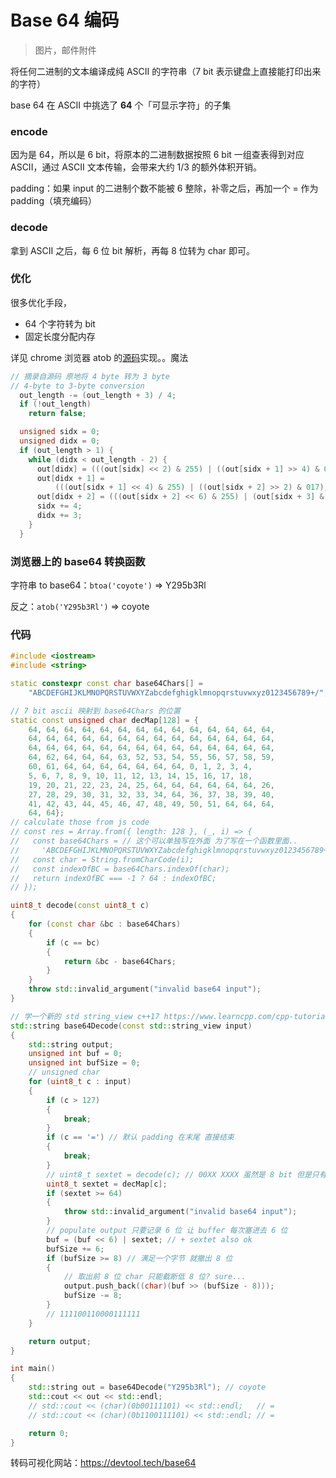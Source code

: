 # Base 64 编码

> 图片，邮件附件

将任何二进制的文本编译成纯 ASCII 的字符串（7 bit 表示键盘上直接能打印出来的字符）

base 64 在 ASCII 中挑选了 **64** 个「可显示字符」的子集

### encode

因为是 64，所以是 6 bit，将原本的二进制数据按照 6 bit 一组查表得到对应 ASCII，通过 ASCII 文本传输，会带来大约 1/3 的额外体积开销。

padding：如果 input 的二进制个数不能被 6 整除，补零之后，再加一个 = 作为 padding（填充编码）

### decode

拿到 ASCII 之后，每 6 位 bit 解析，再每 8 位转为 char 即可。

### 优化

很多优化手段，

- 64 个字符转为 bit
- 固定长度分配内存

详见 chrome 浏览器 atob 的[源码](https://github.com/chromium/chromium/blob/master/third_party/blink/renderer/platform/wtf/text/base64.cc)实现。。魔法

```c++
// 摘录自源码 原地将 4 byte 转为 3 byte
// 4-byte to 3-byte conversion
  out_length -= (out_length + 3) / 4;
  if (!out_length)
    return false;

  unsigned sidx = 0;
  unsigned didx = 0;
  if (out_length > 1) {
    while (didx < out_length - 2) {
      out[didx] = (((out[sidx] << 2) & 255) | ((out[sidx + 1] >> 4) & 003));
      out[didx + 1] =
          (((out[sidx + 1] << 4) & 255) | ((out[sidx + 2] >> 2) & 017));
      out[didx + 2] = (((out[sidx + 2] << 6) & 255) | (out[sidx + 3] & 077));
      sidx += 4;
      didx += 3;
    }
  }
```

### 浏览器上的 base64 转换函数

字符串 to base64：`btoa('coyote')` => Y295b3Rl

反之：`atob('Y295b3Rl')` => coyote

### 代码

```c++
#include <iostream>
#include <string>

static constexpr const char base64Chars[] =
    "ABCDEFGHIJKLMNOPQRSTUVWXYZabcdefghigklmnopqrstuvwxyz0123456789+/";

// 7 bit ascii 映射到 base64Chars 的位置
static const unsigned char decMap[128] = {
    64, 64, 64, 64, 64, 64, 64, 64, 64, 64, 64, 64, 64, 64,
    64, 64, 64, 64, 64, 64, 64, 64, 64, 64, 64, 64, 64, 64,
    64, 64, 64, 64, 64, 64, 64, 64, 64, 64, 64, 64, 64, 64,
    64, 62, 64, 64, 64, 63, 52, 53, 54, 55, 56, 57, 58, 59,
    60, 61, 64, 64, 64, 64, 64, 64, 64, 0, 1, 2, 3, 4,
    5, 6, 7, 8, 9, 10, 11, 12, 13, 14, 15, 16, 17, 18,
    19, 20, 21, 22, 23, 24, 25, 64, 64, 64, 64, 64, 64, 26,
    27, 28, 29, 30, 31, 32, 33, 34, 64, 36, 37, 38, 39, 40,
    41, 42, 43, 44, 45, 46, 47, 48, 49, 50, 51, 64, 64, 64,
    64, 64};
// calculate those from js code
// const res = Array.from({ length: 128 }, (_, i) => {
//   const base64Chars = // 这个可以单独写在外面 为了写在一个函数里面..
//     'ABCDEFGHIJKLMNOPQRSTUVWXYZabcdefghigklmnopqrstuvwxyz0123456789+/';
//   const char = String.fromCharCode(i);
//   const indexOfBC = base64Chars.indexOf(char);
//   return indexOfBC === -1 ? 64 : indexOfBC;
// });

uint8_t decode(const uint8_t c)
{
    for (const char &bc : base64Chars)
    {
        if (c == bc)
        {
            return &bc - base64Chars;
        }
    }
    throw std::invalid_argument("invalid base64 input");
}

// 学一个新的 std string_view c++17 https://www.learncpp.com/cpp-tutorial/an-introduction-to-stdstring_view/
std::string base64Decode(const std::string_view input)
{
    std::string output;
    unsigned int buf = 0;
    unsigned int bufSize = 0;
    // unsigned char
    for (uint8_t c : input)
    {
        if (c > 127)
        {
            break;
        }
        if (c == '=') // 默认 padding 在末尾 直接结束
        {
            break;
        }
        // uint8_t sextet = decode(c); // 00XX XXXX 虽然是 8 bit 但是只有低 6 位有内容
        uint8_t sextet = decMap[c];
        if (sextet >= 64)
        {
            throw std::invalid_argument("invalid base64 input");
        }
        // populate output 只要记录 6 位 让 buffer 每次塞进去 6 位
        buf = (buf << 6) | sextet; // + sextet also ok
        bufSize += 6;
        if (bufSize >= 8) // 满足一个字节 就撤出 8 位
        {
            // 取出前 8 位 char 只能截断低 8 位? sure...
            output.push_back((char)(buf >> (bufSize - 8)));
            bufSize -= 8;
        }
        // 111100110000111111
    }

    return output;
}

int main()
{
    std::string out = base64Decode("Y295b3Rl"); // coyote
    std::cout << out << std::endl;
    // std::cout << (char)(0b00111101) << std::endl;   // =
    // std::cout << (char)(0b1100111101) << std::endl; // =

    return 0;
}
```

转码可视化网站：https://devtool.tech/base64
